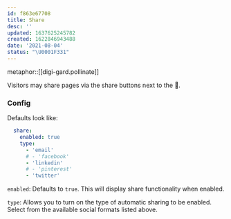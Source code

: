 ```yaml
---
id: f863e67708
title: Share
desc: ''
updated: 1637625245782
created: 1622846943488
date: '2021-08-04'
status: "\U0001F331"
---
```


metaphor::[[digi-gard.pollinate]]


Visitors may share pages via the share buttons next to the 🐝.

### Config

Defaults look like:

```yaml
  share:
    enabled: true
    type:
      - 'email'
      # - 'facebook'
      - 'linkedin'
      # - 'pinterest'
      - 'twitter'
```

`enabled`: Defaults to `true`. This will display share functionality when enabled.

`type`: Allows you to turn on the type of automatic sharing to be enabled. Select from the available social formats listed above.
